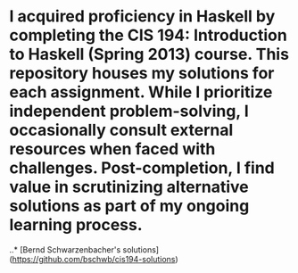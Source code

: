 # I acquired proficiency in Haskell by completing the CIS 194: Introduction to Haskell (Spring 2013) course. This repository houses my solutions for each assignment. While I prioritize independent problem-solving, I occasionally consult external resources when faced with challenges. Post-completion, I find value in scrutinizing alternative solutions as part of my ongoing learning process.

..* [Bernd Schwarzenbacher's solutions] (https://github.com/bschwb/cis194-solutions)
